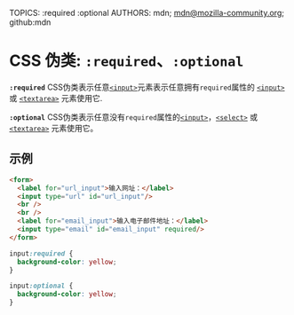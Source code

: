TOPICS: :required
        :optional
AUTHORS: mdn; mdn@mozilla-community.org; github:mdn

# CSS 伪类: `:required`、`:optional`

**`:required`** CSS伪类表示任意[`<input>`](/zh-hans/webfrontend/<input>)元素表示任意拥有`required`属性的
[`<input>`](/zh-hans/webfrontend/<input>)或 [`<textarea>`](/zh-hans/webfrontend/<textarea>) 元素使用它.

**`:optional`** CSS伪类表示任意没有`required`属性的[`<input>`](/zh-hans/webfrontend/<input>)，[`<select>`](/zh-hans/webfrontend/<select>)
或 [`<textarea>`](/zh-hans/webfrontend/<textarea>) 元素使用它。

## 示例

```html
<form>
  <label for="url_input">输入网址：</label>
  <input type="url" id="url_input"/>
  <br />
  <br />
  <label for="email_input">输入电子邮件地址：</label>
  <input type="email" id="email_input" required/>
</form>
```

```css
input:required {
  background-color: yellow;
}

input:optional {
  background-color: yellow;
}
```
